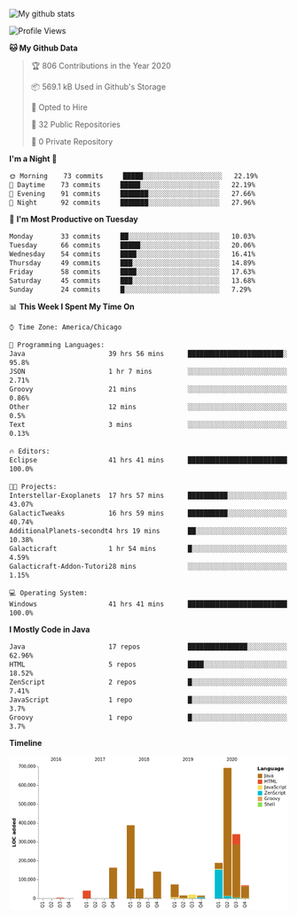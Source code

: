 ![My github stats](https://github-readme-stats.vercel.app/api?username=romvoid95&theme=gruvbox&include_all_commits=true&show_icons=true")

<!--START_SECTION:waka-->
![Profile Views](http://img.shields.io/badge/Profile%20Views-7-blue)

**🐱 My Github Data** 

> 🏆 806 Contributions in the Year 2020
 > 
> 📦 569.1 kB Used in Github's Storage 
 > 
> 💼 Opted to Hire
 > 
> 📜 32 Public Repositories
 > 
> 🔑 0 Private Repository 
 > 
**I'm a Night 🦉** 

```text
🌞 Morning    73 commits     █████░░░░░░░░░░░░░░░░░░░░   22.19% 
🌆 Daytime    73 commits     █████░░░░░░░░░░░░░░░░░░░░   22.19% 
🌃 Evening    91 commits     ███████░░░░░░░░░░░░░░░░░░   27.66% 
🌙 Night      92 commits     ███████░░░░░░░░░░░░░░░░░░   27.96%

```
📅 **I'm Most Productive on Tuesday** 

```text
Monday       33 commits     ██░░░░░░░░░░░░░░░░░░░░░░░   10.03% 
Tuesday      66 commits     █████░░░░░░░░░░░░░░░░░░░░   20.06% 
Wednesday    54 commits     ████░░░░░░░░░░░░░░░░░░░░░   16.41% 
Thursday     49 commits     ███░░░░░░░░░░░░░░░░░░░░░░   14.89% 
Friday       58 commits     ████░░░░░░░░░░░░░░░░░░░░░   17.63% 
Saturday     45 commits     ███░░░░░░░░░░░░░░░░░░░░░░   13.68% 
Sunday       24 commits     █░░░░░░░░░░░░░░░░░░░░░░░░   7.29%

```


📊 **This Week I Spent My Time On** 

```text
⌚︎ Time Zone: America/Chicago

💬 Programming Languages: 
Java                     39 hrs 56 mins      ████████████████████████░   95.8% 
JSON                     1 hr 7 mins         ░░░░░░░░░░░░░░░░░░░░░░░░░   2.71% 
Groovy                   21 mins             ░░░░░░░░░░░░░░░░░░░░░░░░░   0.86% 
Other                    12 mins             ░░░░░░░░░░░░░░░░░░░░░░░░░   0.5% 
Text                     3 mins              ░░░░░░░░░░░░░░░░░░░░░░░░░   0.13%

🔥 Editors: 
Eclipse                  41 hrs 41 mins      █████████████████████████   100.0%

🐱‍💻 Projects: 
Interstellar-Exoplanets  17 hrs 57 mins      ██████████░░░░░░░░░░░░░░░   43.07% 
GalacticTweaks           16 hrs 59 mins      ██████████░░░░░░░░░░░░░░░   40.74% 
AdditionalPlanets-secondt4 hrs 19 mins       ██░░░░░░░░░░░░░░░░░░░░░░░   10.38% 
Galacticraft             1 hr 54 mins        █░░░░░░░░░░░░░░░░░░░░░░░░   4.59% 
Galacticraft-Addon-Tutori28 mins             ░░░░░░░░░░░░░░░░░░░░░░░░░   1.15%

💻 Operating System: 
Windows                  41 hrs 41 mins      █████████████████████████   100.0%

```

**I Mostly Code in Java** 

```text
Java                     17 repos            ███████████████░░░░░░░░░░   62.96% 
HTML                     5 repos             ████░░░░░░░░░░░░░░░░░░░░░   18.52% 
ZenScript                2 repos             █░░░░░░░░░░░░░░░░░░░░░░░░   7.41% 
JavaScript               1 repo              █░░░░░░░░░░░░░░░░░░░░░░░░   3.7% 
Groovy                   1 repo              █░░░░░░░░░░░░░░░░░░░░░░░░   3.7%

```


**Timeline**

![Chart not found](https://github.com/ROMVoid95/ROMVoid95/blob/master/charts/bar_graph.png) 


<!--END_SECTION:waka-->
